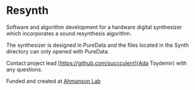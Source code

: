 # Resynth

Software and algorithm development for a hardware digital synthesizer which incorporates a sound resynthesis algorithm.

The synthesizer is designed in PureData and the files located in the Synth directory can only opened with PureData.

Contact project lead [https://github.com/succculent](Ada Toydemir) with any questions.

Funded and created at [Ahmanson Lab](https://polymathic.usc.edu/ahmanson-lab)



